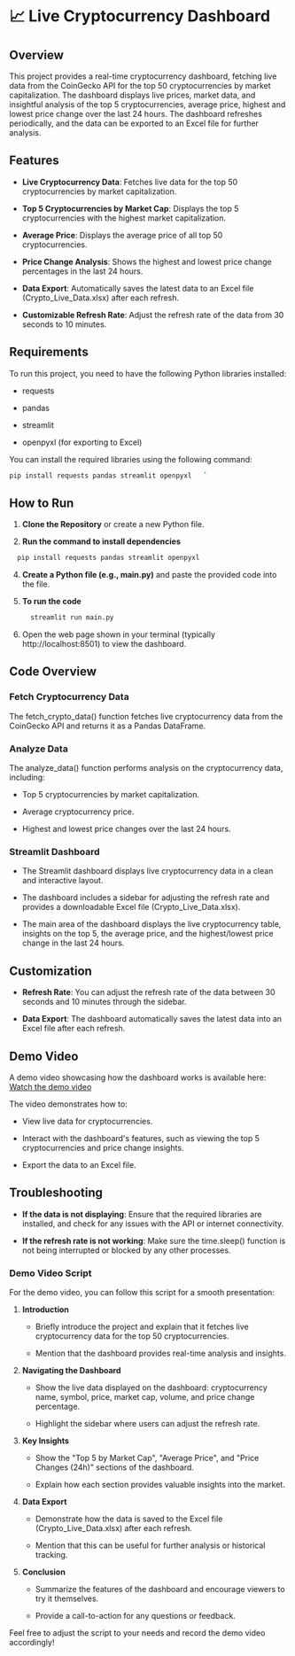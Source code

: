 
📈 Live Cryptocurrency Dashboard
================================

Overview
--------

This project provides a real-time cryptocurrency dashboard, fetching live data from the CoinGecko API for the top 50 cryptocurrencies by market capitalization. The dashboard displays live prices, market data, and insightful analysis of the top 5 cryptocurrencies, average price, highest and lowest price change over the last 24 hours. The dashboard refreshes periodically, and the data can be exported to an Excel file for further analysis.

Features
--------

*   **Live Cryptocurrency Data**: Fetches live data for the top 50 cryptocurrencies by market capitalization.
    
*   **Top 5 Cryptocurrencies by Market Cap**: Displays the top 5 cryptocurrencies with the highest market capitalization.
    
*   **Average Price**: Displays the average price of all top 50 cryptocurrencies.
    
*   **Price Change Analysis**: Shows the highest and lowest price change percentages in the last 24 hours.
    
*   **Data Export**: Automatically saves the latest data to an Excel file (Crypto\_Live\_Data.xlsx) after each refresh.
    
*   **Customizable Refresh Rate**: Adjust the refresh rate of the data from 30 seconds to 10 minutes.
    

Requirements
------------

To run this project, you need to have the following Python libraries installed:

*   requests
    
*   pandas
    
*   streamlit
    
*   openpyxl (for exporting to Excel)
    

You can install the required libraries using the following command:
 ```bash
 pip install requests pandas streamlit openpyxl   `
```

How to Run
----------

1.  **Clone the Repository** or create a new Python file.
    
2. **Run the command to install dependencies**
  ```bash
    pip install requests pandas streamlit openpyxl
  ```
4.  **Create a Python file (e.g., main.py)** and paste the provided code into the file.
    
5.  **To run the code**
    ```bash
      streamlit run main.py
    ```
7.  Open the web page shown in your terminal (typically http://localhost:8501) to view the dashboard.
    

Code Overview
-------------

### Fetch Cryptocurrency Data

The fetch\_crypto\_data() function fetches live cryptocurrency data from the CoinGecko API and returns it as a Pandas DataFrame.

### Analyze Data

The analyze\_data() function performs analysis on the cryptocurrency data, including:

*   Top 5 cryptocurrencies by market capitalization.
    
*   Average cryptocurrency price.
    
*   Highest and lowest price changes over the last 24 hours.
    

### Streamlit Dashboard

*   The Streamlit dashboard displays live cryptocurrency data in a clean and interactive layout.
    
*   The dashboard includes a sidebar for adjusting the refresh rate and provides a downloadable Excel file (Crypto\_Live\_Data.xlsx).
    
*   The main area of the dashboard displays the live cryptocurrency table, insights on the top 5, the average price, and the highest/lowest price change in the last 24 hours.
    

Customization
-------------

*   **Refresh Rate**: You can adjust the refresh rate of the data between 30 seconds and 10 minutes through the sidebar.
    
*   **Data Export**: The dashboard automatically saves the latest data into an Excel file after each refresh.
    

Demo Video
----------

A demo video showcasing how the dashboard works is available here:
[Watch the demo video](https://github.com/sathishkumar0075/CryptoDataAnalysis/blob/main/CryptoDataAnalysis.mp4)

The video demonstrates how to:

*   View live data for cryptocurrencies.
    
*   Interact with the dashboard's features, such as viewing the top 5 cryptocurrencies and price change insights.
    
*   Export the data to an Excel file.
    

Troubleshooting
---------------

*   **If the data is not displaying**: Ensure that the required libraries are installed, and check for any issues with the API or internet connectivity.
    
*   **If the refresh rate is not working**: Make sure the time.sleep() function is not being interrupted or blocked by any other processes.
    


### Demo Video Script

For the demo video, you can follow this script for a smooth presentation:

1.  **Introduction** 
    
    *   Briefly introduce the project and explain that it fetches live cryptocurrency data for the top 50 cryptocurrencies.
        
    *   Mention that the dashboard provides real-time analysis and insights.
        
2.  **Navigating the Dashboard** 
    
    *   Show the live data displayed on the dashboard: cryptocurrency name, symbol, price, market cap, volume, and price change percentage.
        
    *   Highlight the sidebar where users can adjust the refresh rate.
        
3.  **Key Insights**
    
    *   Show the "Top 5 by Market Cap", "Average Price", and "Price Changes (24h)" sections of the dashboard.
        
    *   Explain how each section provides valuable insights into the market.
        
4.  **Data Export** 
    
    *   Demonstrate how the data is saved to the Excel file (Crypto\_Live\_Data.xlsx) after each refresh.
        
    *   Mention that this can be useful for further analysis or historical tracking.
        
5.  **Conclusion**
    
    *   Summarize the features of the dashboard and encourage viewers to try it themselves.
        
    *   Provide a call-to-action for any questions or feedback.
        

Feel free to adjust the script to your needs and record the demo video accordingly!

